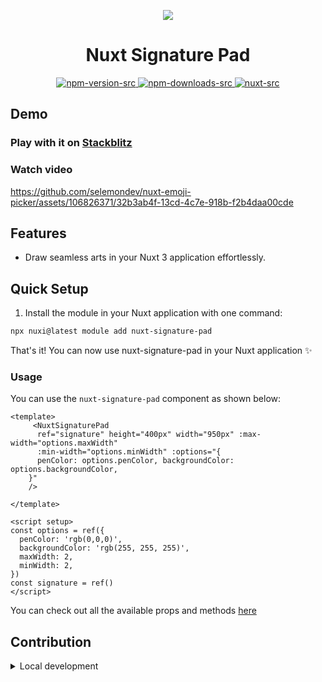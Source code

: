 <p align="center">
 <img align="center" src="https://raw.githubusercontent.com/selemondev/nuxt-signature-pad/master/assets/nuxt-signature-pad.jpeg" />
 <h1 align="center">
 Nuxt Signature Pad
 </h1>
</p>

<p align="center">
  <a href="https://www.npmjs.com/package/nuxt-signature-pad">
    <img alt="npm-version-src" src="https://img.shields.io/npm/v/nuxt-signature-pad/latest.svg?style=flat&colorA=020420&colorB=00DC82" />
  </a>
  <a href="https://npmjs.com/package/nuxt-signature-pad">
    <img alt="npm-downloads-src" src="https://img.shields.io/npm/dm/nuxt-signature-pad.svg?style=flat&colorA=020420&colorB=00DC82" />
  </a>
  <a href="https://nuxt.com">
    <img alt="nuxt-src" src="https://img.shields.io/badge/Nuxt-020420?logo=nuxt.js" />
  </a>
</p>

## Demo

### Play with it on [Stackblitz](https://stackblitz.com/edit/nuxt-starter-qstqbs?file=app.vue)

### Watch video

https://github.com/selemondev/nuxt-emoji-picker/assets/106826371/32b3ab4f-13cd-4c7e-918b-f2b4daa00cde

## Features

- Draw seamless arts in your Nuxt 3 application effortlessly.

## Quick Setup

1. Install the module in your Nuxt application with one command:

```bash
npx nuxi@latest module add nuxt-signature-pad
```

That's it! You can now use nuxt-signature-pad in your Nuxt application ✨

### Usage

You can use the `nuxt-signature-pad` component as shown below:

```vue
<template>
     <NuxtSignaturePad
      ref="signature" height="400px" width="950px" :max-width="options.maxWidth"
      :min-width="options.minWidth" :options="{
      penColor: options.penColor, backgroundColor: options.backgroundColor,
    }"
    />

</template>

<script setup>
const options = ref({
  penColor: 'rgb(0,0,0)',
  backgroundColor: 'rgb(255, 255, 255)',
  maxWidth: 2,
  minWidth: 2,
})
const signature = ref()
</script>
```

You can check out all the available props and methods [here](https://github.com/selemondev/vue3-signature-pad?tab=readme-ov-file#props)


## Contribution

<details>
  <summary>Local development</summary>
  
  ```bash
  # Install dependencies
  npm install
  
  # Generate type stubs
  npm run dev:prepare
  
  # Develop with the playground
  npm run dev
  
  # Build the playground
  npm run dev:build
  
  # Run ESLint
  npm run lint
  
  # Run Vitest
  npm run test
  npm run test:watch
  
  # Release new version
  npm run release
  ```

</details>